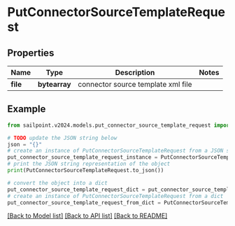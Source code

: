 # PutConnectorSourceTemplateRequest


## Properties

Name | Type | Description | Notes
------------ | ------------- | ------------- | -------------
**file** | **bytearray** | connector source template xml file | 

## Example

```python
from sailpoint.v2024.models.put_connector_source_template_request import PutConnectorSourceTemplateRequest

# TODO update the JSON string below
json = "{}"
# create an instance of PutConnectorSourceTemplateRequest from a JSON string
put_connector_source_template_request_instance = PutConnectorSourceTemplateRequest.from_json(json)
# print the JSON string representation of the object
print(PutConnectorSourceTemplateRequest.to_json())

# convert the object into a dict
put_connector_source_template_request_dict = put_connector_source_template_request_instance.to_dict()
# create an instance of PutConnectorSourceTemplateRequest from a dict
put_connector_source_template_request_from_dict = PutConnectorSourceTemplateRequest.from_dict(put_connector_source_template_request_dict)
```
[[Back to Model list]](../README.md#documentation-for-models) [[Back to API list]](../README.md#documentation-for-api-endpoints) [[Back to README]](../README.md)


